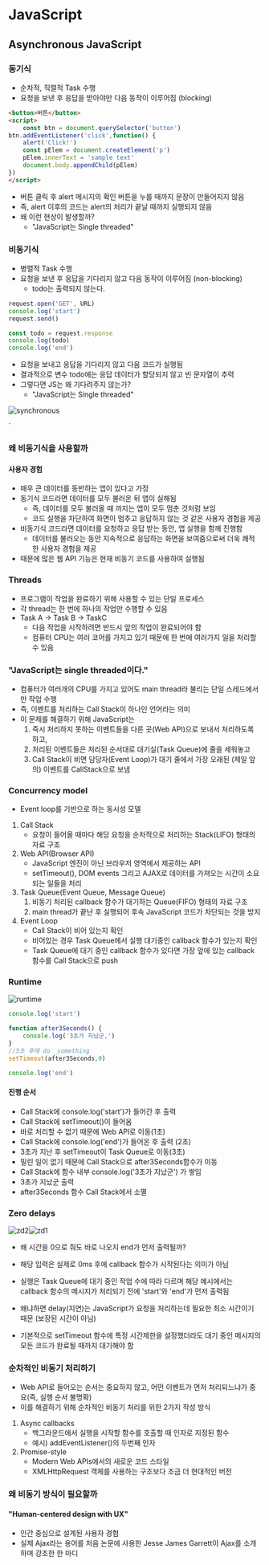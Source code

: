 # JavaScript

## Asynchronous JavaScript

### 동기식

- 순차적, 직렬적 Task 수행
- 요청을 보낸 후 응답을 받아야만 다음 동작이 이루어짐 (blocking)

```html
<button>버튼</button>
<script>
    const btn = document.querySelector('button')
btn.addEventListener('click',function() {
    alert('Click!')
    const pElem = document.createElement('p')
    pElem.innerText = 'sample text'
    document.body.appendChild(pElem)
})
</script>
```

- 버튼 클릭 후 alert 메시지의 확인 버튼을 누를 때까지 문장이 만들어지지 않음
- 즉, alert 이후의 코드는 alert의 처리가 끝날 때까지 실행되지 않음
- 왜 이런 현상이 발생할까?
  - "JavaScript는 Single threaded"

 ### 비동기식

- 병렬적 Task 수행
- 요청을 보낸 후 응답을 기다리지 않고 다음 동작이 이루어짐 (non-blocking)
  - todo는 출력되지 않는다. 

```javascript
request.open('GET', URL)
console.log('start')
request.send()

const todo = request.response
console.log(todo)
console.log('end')
```

- 요청을 보내고 응답을 기다리지 않고 다음 코드가 실행됨
- 결과적으로 변수 todo에는 응답 데이터가 할당되지 않고 빈 문자열이 추력
- 그렇다면 JS는 왜 기다려주지 않는가?
  - "JavaScript는 Single threaded"

![synchronous](14_JavaScript_Asynchronous.assets/synchronous.png)

`

### 왜 비동기식을 사용할까

#### 사용자 경험

- 매우 큰 데이터를 동반하는 앱이 있다고 가정
- 동기식 코드라면 데이터를 모두 불러온 뒤 앱이 실해됨
  - 즉, 데이터를 모두 불러올 때 까지는 앱이 모두 멈춘 것처럼 보임
  - 코드 실행을 차단하여 화면이 멈추고 응답하지 않는 것 같은 사용자 경험을 제공
- 비동기식 코드라면 데이터를 요청하고 응답 받는 동안, 앱 실행을 함께 진행함
  - 데이터를 불러오는 동안 지속적으로 응답하는 화면을 보여줌으로써 더욱 쾌적한 사용자 경험을 제공
- 때문에 많은 웹 API 기능은 현재 비동기 코드를 사용하여 실행됨 

### Threads

- 프로그램이 작업을 완료하기 위해 사용할 수 있는 단일 프로세스
- 각 thread는 한 번에 하나의 작업만 수행할 수 있음
- Task A -> Task B -> TaskC
  - 다음 작업을 시작하려면 반드시 앞의 작업이 완료되어야 함
  - 컴퓨터 CPU는 여러 코어를 가지고 있기 때문에 한 번에 여러가지 일을 처리할 수 있음 

### "JavaScript는 single threaded이다."

- 컴퓨터가 여러개의 CPU를 가지고 있어도 main thread라 불리는 단일 스레드에서만 작업 수행
- 즉, 이벤트를 처리하는 Call Stack이 하나인 언어라는 의미
- 이 문제를 해결하기 위해 JavaScript는 
  1. 즉시 처리하지 못하는 이벤트들을 다른 곳(Web API)으로 보내서 처리하도록 하고,
  2. 처리된 이벤트들은 처리된 순서대로 대기실(Task Queue)에 줄을 세워놓고
  3. Call Stack이 비면 담당자(Event Loop)가 대기 줄에서 가장 오래된 (제일 앞의) 이벤트를 CallStack으로 보냄 

### Concurrency model

- Event loop를 기반으로 하는 동시성 모델

1. Call Stack
   - 요청이 들어올 때마다 해당 요청을 순차적으로 처리하는 Stack(LIFO) 형태의 자료 구조
2. Web API(Browser API)
   - JavaScript 엔진이 아닌 브라우저 영역에서 제공하는 API
   - setTimeout(), DOM events 그리고 AJAX로 데이터를 가져오는 시간이 소요되는 일들을 처리
3. Task Queue(Event Queue, Message Queue)
   1. 비동기 처리된 callback 함수가 대기하는 Queue(FIFO) 형태의 자료 구조
   2. main thread가 끝난 후 실행되어 후속 JavaScript 코드가 차단되는 것을 방지
4. Event Loop
   - Call Stack이 비어 있는지 확인
   - 비어있는 경우 Task Queue에서 실행 대기중인 callback 함수가 있는지 확인
   - Task Queue에 대기 중인 callback 함수가 있다면 가장 앞에 있는 callback 함수를 Call Stack으로 push

### Runtime

![runtime](14_JavaScript_Asynchronous.assets/runtime.png)

```javascript
console.log('start')

function after3Seconds() {
    console.log('3초가 지났군,')
}
//3초 후에 do _something
setTimeout(after3Seconds,0)

console.log('end')
```

#### 진행 순서

- Call Stack에 console.log('start')가 들어간 후 출력
- Call Stack에 setTimeout()이 들어옴
- 바로 처리할 수 없기 때문에 Web API로 이동(1초)
- Call Stack에 console.log('end')가 들어온 후 출력 (2초)
- 3초가 지난 후 setTimeout이 Task Queue로 이동(3초)
- 밀린 일이 없기 때문에 Call Stack으로 after3Seconds함수가 이동
- Call Stack에 함수 내부 console.log('3초가 지났군') 가 쌓임
- 3초가 지났군 출력 
- after3Seconds 함수 Call Stack에서 소멸 

### Zero delays



![zd2](14_JavaScript_Asynchronous.assets/zd2.PNG)![zd1](14_JavaScript_Asynchronous.assets/zd1.PNG)

- 왜 시간을 0으로 줘도 바로 나오지 end가 먼저 출력될까?

- 해당 입력은 실제로 0ms 후에 callback 함수가 시작된다는 의미가 아님 
- 실행은 Task Queue에 대기 중인 작업 수에 따라 다르며 해당 예시에서는 callback 함수의 메시지가 처리되기 전에 'start'와 'end'가 먼저 출력됨
- 왜냐하면 delay(지연)는 JavaScript가 요청을 처리하는데 필요한 최소 시간이기 때문 (보장된 시간이 아님)
- 기본적으로 setTimeout 함수에 특정 시간제한을 설정했더라도 대기 중인 메시지의 모든 코드가 완료될 때까지 대기해야 함 



### 순차적인 비동기 처리하기

- Web API로 들어오는 순서는 중요하지 않고, 어떤 이벤트가 먼저 처리되느냐가 중요(즉, 실행 순서 불명확)
- 이를 해결하기 위해 순차적인 비동기 처리를 위한 2가지 작성 방식

1. Async callbacks
   - 백그라운드에서 실행을 시작할 함수를 호출할 때 인자로 지정된 함수
   - 예시) addEventListener()의 두번째 인자
2. Promise-style
   - Modern Web APIs에서의 새로운 코드 스타일
   - XMLHttpRequest 객체를 사용하는 구조보다 조금 더 현대적인 버전 

### 왜 비동기 방식이 필요할까

#### "Human-centered design with UX"

- 인간 중심으로 설계된 사용자 경험
- 실제 Ajax라는 용어를 처음 논문에 사용한 Jesse James Garrett이 Ajax를 소개하며 강조한 한 마디 
